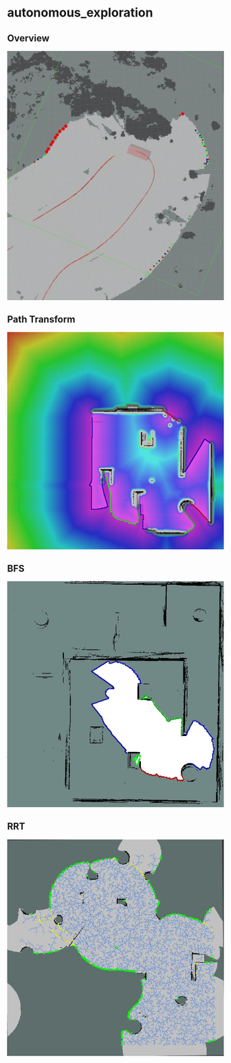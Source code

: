 # autonomous_exploration
## Overview

![Overview](img/Selection_039.png)

## Path Transform

![detail1](img/Selection_026.png)

## BFS

![detail2](img/Selection_024.jpg)


## RRT

![detail2](img/Selection_019.png)
